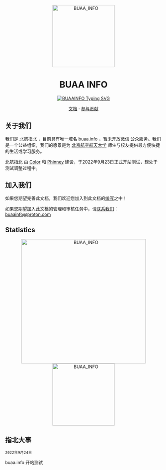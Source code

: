 <p align="center">
  <a href="https://buaa.info">
    <img src="https://cdn.jsdelivr.net/gh/buaainfo/buaainfo@master/docs/assets/images/logo.png" width="200" height="200" alt="BUAA_INFO">
  </a>
</p>

<div align="center">

# BUAA INFO
<div align="center">
<a href="https://buaa.info"><img src="https://readme-typing-svg.herokuapp.com?font=Fira+Code&pause=1000&width=253&lines=WelCome+To+BUAAINFO;Here+We+Live+Together" alt="BUAAINFO Typing SVG" /></a>
</div>


</div>

<p align="center">
  <a href="https://buaa.info/">文档</a>
  ·
  <a href="https://buaa.info/Write/0_write.html">参与贡献</a>
</p>

## 关于我们

我们是 [北航指北](https://buaa.info "北航指北") ，目前具有唯一域名 [buaa.info](https://buaa.info "北航指北") ，暂未开放微信 公众服务。我们是一个公益组织，我们的愿景是为 [北京航空航天大学](https://buaa.edu.cn "北航") 师生与校友提供最方便快捷的生活或学习服务。

北航指北 由 [Color](https://github.com/Colorfulshadow) 和 [Phinney](https://github.com/fzyxh) 建设，于2022年9月23日正式开站测试，现处于测试调整过程中。



## 加入我们

如果您期望完善此文档，我们欢迎您加入到此文档的[编写](https://buaa.info/write/0_write.html)之中！

如果您期望加入此文档的管理和审核任务中，请[联系我们](mailto:buaainfo@proton.com)：buaainfo@proton.com

## Statistics
<div align="center">
  <a href="https://buaa.info">
    <img src="https://github-readme-stats.vercel.app/api?username=buaainfo&show_icons=true&theme=tokyonight" width="400" alt="BUAA_INFO">
  </a>
</div>
<div align="center">
    <img src="https://activity-graph.herokuapp.com/graph?username=buaainfo&theme=minimal"  height="200" alt="BUAA_INFO">
</div>

## 指北大事

`2022年9月24日`

buaa.info 开站测试


